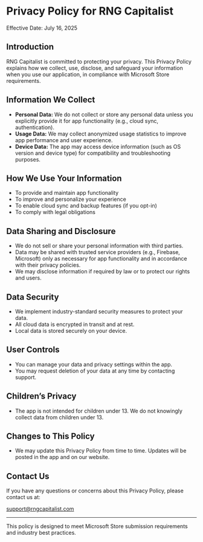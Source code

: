 # Privacy Policy for RNG Capitalist

Effective Date: July 16, 2025

## Introduction
RNG Capitalist is committed to protecting your privacy. This Privacy Policy explains how we collect, use, disclose, and safeguard your information when you use our application, in compliance with Microsoft Store requirements.

## Information We Collect
- **Personal Data:** We do not collect or store any personal data unless you explicitly provide it for app functionality (e.g., cloud sync, authentication).
- **Usage Data:** We may collect anonymized usage statistics to improve app performance and user experience.
- **Device Data:** The app may access device information (such as OS version and device type) for compatibility and troubleshooting purposes.

## How We Use Your Information
- To provide and maintain app functionality
- To improve and personalize your experience
- To enable cloud sync and backup features (if you opt-in)
- To comply with legal obligations

## Data Sharing and Disclosure
- We do not sell or share your personal information with third parties.
- Data may be shared with trusted service providers (e.g., Firebase, Microsoft) only as necessary for app functionality and in accordance with their privacy policies.
- We may disclose information if required by law or to protect our rights and users.

## Data Security
- We implement industry-standard security measures to protect your data.
- All cloud data is encrypted in transit and at rest.
- Local data is stored securely on your device.

## User Controls
- You can manage your data and privacy settings within the app.
- You may request deletion of your data at any time by contacting support.

## Children’s Privacy
- The app is not intended for children under 13. We do not knowingly collect data from children under 13.

## Changes to This Policy
- We may update this Privacy Policy from time to time. Updates will be posted in the app and on our website.

## Contact Us
If you have any questions or concerns about this Privacy Policy, please contact us at:

support@rngcapitalist.com

---
This policy is designed to meet Microsoft Store submission requirements and industry best practices.
